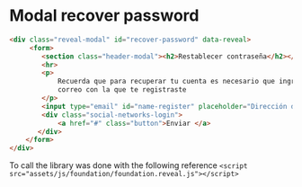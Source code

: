 # Modal recover password

```html
<div class="reveal-modal" id="recover-password" data-reveal>
	 <form>
	    <section class="header-modal"><h2>Restablecer contraseña</h2></section>
	    <hr>
	    <p>
	        Recuerda que para recuperar tu cuenta es necesario que ingreses la cuenta de
	        correo con la que te registraste
	    </p>
	    <input type="email" id="name-register" placeholder="Dirección de correo electrónico">
	    <div class="social-networks-login">
	        <a href="#" class="button">Enviar </a>
	   </div>
	</form>
</div>
```
To call the library was done with the following reference
`<script src="assets/js/foundation/foundation.reveal.js"></script>`
